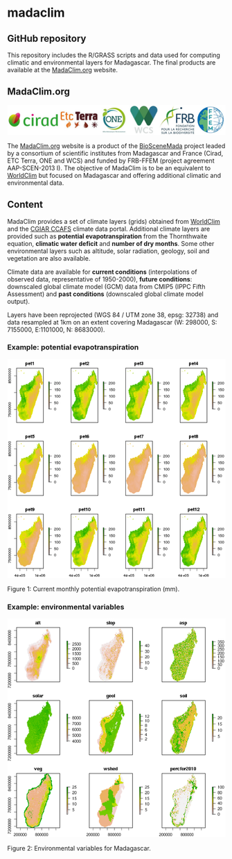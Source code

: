 # madaclim

## GitHub repository

This repository includes the R/GRASS scripts and data used for computing climatic and environmental layers for Madagascar. The final products are available at the [MadaClim.org](http://madaclim.org) website.

## MadaClim.org

![Partner logos](docs/images/logos/partner_logos.jpg)

The [MadaClim.org](http://madaclim.org) website is a product of the [BioSceneMada](http://bioscenemada.net) project leaded by a consortium of scientific institutes from Madagascar and France (Cirad, ETC Terra, ONE and WCS) and funded by FRB-FFEM (project agreement AAP-SCEN-2013 I). The objective of MadaClim is to be an equivalent to [WorldClim](http://www.worldclim.org) but focused on Madagascar and offering additional climatic and environmental data.

## Content

MadaClim provides a set of climate layers (grids) obtained from [WorldClim](http://www.worldclim.org) and the [CGIAR CCAFS](http://www.ccafs-climate.org/data/) climate data portal. Additional climate layers are provided such as **potential evapotranspiration** from the Thornthwaite equation, **climatic water deficit** and **number of dry months**. Some other environmental layers such as altitude, solar radiation, geology, soil and vegetation are also available.

Climate data are available for **current conditions** (interpolations of observed data, representative of 1950-2000), **future conditions**: downscaled global climate model (GCM) data from CMIP5 (IPPC Fifth Assessment) and **past conditions** (downscaled global climate model output).

Layers have been reprojected (WGS 84 / UTM zone 38, epsg: 32738) and data resampled at 1km on an extent covering Madagascar (W: 298000, S: 7155000, E:1101000, N: 8683000). 

### Example: potential evapotranspiration

![Current monthly potential evapotranspiration (mm)](climate/pet.png)

Figure 1: Current monthly potential evapotranspiration (mm).

### Example: environmental variables

![Environmental variables for Madagascar.](environ/environ.png)

Figure 2: Environmental variables for Madagascar.
